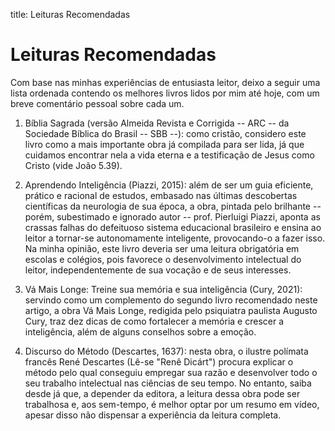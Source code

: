 title: Leituras Recomendadas

# Leituras Recomendadas

Com base nas minhas experiências de entusiasta leitor, deixo a seguir uma lista
ordenada contendo os melhores livros lidos por mim até hoje, com um breve
comentário pessoal sobre cada um.

1. Bíblia Sagrada (versão Almeida Revista e Corrigida -- ARC -- da Sociedade
Bíblica do Brasil -- SBB --): como cristão, considero este livro como a mais
importante obra já compilada para ser lida, já que cuidamos encontrar nela a
vida eterna e a testificação de Jesus como Cristo (vide João 5.39).

1. Aprendendo Inteligência (Piazzi, 2015): além de ser um guia eficiente,
prático e racional de estudos, embasado nas últimas descobertas científicas da
neurologia de sua época, a obra, pintada pelo brilhante -- porém, subestimado e
ignorado autor -- prof. Pierluigi Piazzi, aponta as crassas falhas do
defeituoso sistema educacional brasileiro e ensina ao leitor a tornar-se
autonomamente inteligente, provocando-o a fazer isso. Na minha opinião, este
livro deveria ser uma leitura obrigatória em escolas e colégios, pois favorece
o desenvolvimento intelectual do leitor, independentemente de sua vocação e de
seus interesses.

1. Vá Mais Longe: Treine sua memória e sua inteligência (Cury, 2021): servindo
como um complemento do segundo livro recomendado neste artigo, a obra Vá Mais
Longe, redigida pelo psiquiatra paulista Augusto Cury, traz dez dicas de como
fortalecer a memória e crescer a inteligência, além de alguns conselhos sobre a
emoção.

1. Discurso do Método (Descartes, 1637): nesta obra, o ilustre polímata francês
René Descartes (Lê-se "Renê Dicárt") procura explicar o método pelo qual
conseguiu empregar sua razão e desenvolver todo o seu trabalho intelectual nas
ciências de seu tempo. No entanto, saiba desde já que, a depender da editora, a
leitura dessa obra pode ser trabalhosa e, aos sem-tempo, é melhor optar por um
resumo em vídeo, apesar disso não dispensar a experiência da leitura completa.
